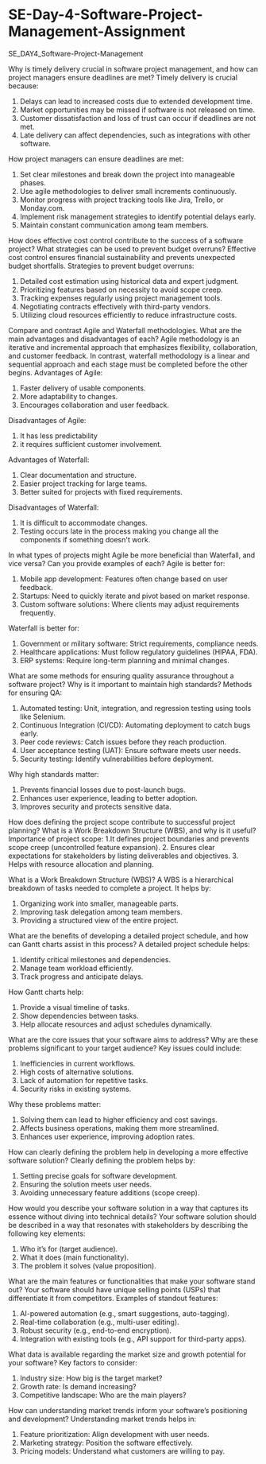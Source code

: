 # SE-Day-4-Software-Project-Management-Assignment
SE_DAY4_Software-Project-Management

Why is timely delivery crucial in software project management, and how can project managers ensure deadlines are met?
Timely delivery is crucial because:
1. Delays can lead to increased costs due to extended development time.
2. Market opportunities may be missed if software is not released on time.
3. Customer dissatisfaction and loss of trust can occur if deadlines are not met.
4. Late delivery can affect dependencies, such as integrations with other software.

How project managers can ensure deadlines are met:
1. Set clear milestones and break down the project into manageable phases.
2. Use agile methodologies to deliver small increments continuously.
3. Monitor progress with project tracking tools like Jira, Trello, or Monday.com.
4. Implement risk management strategies to identify potential delays early.
5. Maintain constant communication among team members.

How does effective cost control contribute to the success of a software project? What strategies can be used to prevent budget overruns?
Effective cost control ensures financial sustainability and prevents unexpected budget shortfalls.
Strategies to prevent budget overruns:
1. Detailed cost estimation using historical data and expert judgment.
2. Prioritizing features based on necessity to avoid scope creep.
3. Tracking expenses regularly using project management tools.
4. Negotiating contracts effectively with third-party vendors.
5. Utilizing cloud resources efficiently to reduce infrastructure costs.
   
Compare and contrast Agile and Waterfall methodologies. What are the main advantages and disadvantages of each?
Agile methodology is an iterative and incremental approach that emphasizes flexibility, collaboration, and customer feedback. In contrast, waterfall methodology is a linear and sequential approach and each stage must be completed before the other begins. 
Advantages of Agile:
1. Faster delivery of usable components.
2. More adaptability to changes.
3. Encourages collaboration and user feedback.

Disadvantages of Agile:
1. It has less predictability
2. it requires sufficient customer involvement.
   
Advantages of Waterfall:
1. Clear documentation and structure.
2. Easier project tracking for large teams.
3. Better suited for projects with fixed requirements.

Disadvantages of Waterfall:
1. It is difficult to accommodate changes.
2. Testing occurs late in the process making you change all the components if something doesn't work.
   
In what types of projects might Agile be more beneficial than Waterfall, and vice versa? Can you provide examples of each?
Agile is better for:
1. Mobile app development: Features often change based on user feedback.
2. Startups: Need to quickly iterate and pivot based on market response.
3. Custom software solutions: Where clients may adjust requirements frequently.

Waterfall is better for:
1. Government or military software: Strict requirements, compliance needs.
2. Healthcare applications: Must follow regulatory guidelines (HIPAA, FDA).
3. ERP systems: Require long-term planning and minimal changes.

What are some methods for ensuring quality assurance throughout a software project? Why is it important to maintain high standards?
Methods for ensuring QA:
1. Automated testing: Unit, integration, and regression testing using tools like Selenium.
2. Continuous Integration (CI/CD): Automating deployment to catch bugs early.
3. Peer code reviews: Catch issues before they reach production.
4. User acceptance testing (UAT): Ensure software meets user needs.
5. Security testing: Identify vulnerabilities before deployment.

Why high standards matter:
1. Prevents financial losses due to post-launch bugs.
2. Enhances user experience, leading to better adoption.
3. Improves security and protects sensitive data.

How does defining the project scope contribute to successful project planning? What is a Work Breakdown Structure (WBS), and why is it useful?
Importance of project scope:
1.It defines project boundaries and prevents scope creep (uncontrolled feature expansion).
2. Ensures clear expectations for stakeholders by listing deliverables and objectives.
3. Helps with resource allocation and planning.

What is a Work Breakdown Structure (WBS)?
 A WBS is a hierarchical breakdown of tasks needed to complete a project. It helps by:
1. Organizing work into smaller, manageable parts.
2. Improving task delegation among team members.
3. Providing a structured view of the entire project.
   
What are the benefits of developing a detailed project schedule, and how can Gantt charts assist in this process?
A detailed project schedule helps:
1. Identify critical milestones and dependencies.
2. Manage team workload efficiently.
3. Track progress and anticipate delays.

How Gantt charts help:
1. Provide a visual timeline of tasks.
2. Show dependencies between tasks.
3. Help allocate resources and adjust schedules dynamically.

What are the core issues that your software aims to address? Why are these problems significant to your target audience?
Key issues could include:
1. Inefficiencies in current workflows.
2. High costs of alternative solutions.
3. Lack of automation for repetitive tasks.
4. Security risks in existing systems.

Why these problems matter:
1. Solving them can lead to higher efficiency and cost savings.
2. Affects business operations, making them more streamlined.
3. Enhances user experience, improving adoption rates.

How can clearly defining the problem help in developing a more effective software solution?
Clearly defining the problem helps by:
1. Setting precise goals for software development.
2. Ensuring the solution meets user needs.
3. Avoiding unnecessary feature additions (scope creep).

How would you describe your software solution in a way that captures its essence without diving into technical details?
Your software solution should be described in a way that resonates with stakeholders by describing the following key elements:
1. Who it’s for (target audience).
2. What it does (main functionality).
3. The problem it solves (value proposition).

What are the main features or functionalities that make your software stand out?
Your software should have unique selling points (USPs) that differentiate it from competitors.
Examples of standout features:
1. AI-powered automation (e.g., smart suggestions, auto-tagging).
2. Real-time collaboration (e.g., multi-user editing).
3. Robust security (e.g., end-to-end encryption).
4. Integration with existing tools (e.g., API support for third-party apps).

What data is available regarding the market size and growth potential for your software?
Key factors to consider:
1. Industry size: How big is the target market?
2. Growth rate: Is demand increasing?
3. Competitive landscape: Who are the main players?
   
How can understanding market trends inform your software’s positioning and development?
Understanding market trends helps in:
1. Feature prioritization: Align development with user needs.
2. Marketing strategy: Position the software effectively.
3. Pricing models: Understand what customers are willing to pay.
